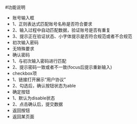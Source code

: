 #功能说明
  * 账号输入框
   * 1、正则表达式匹配账号名称是否符合要求
   * 2、输入过程中自动匹配数据，验证账号是否有重复
   * 3、提示正在验证状态、小字体提示是否符合规范或者不合规范
  * 初次输入密码
   * 无特殊要求 
  * 确认密码
   * 1、与初次输入密码进行匹配
   * 2、提示密码一致或者不一致(focus后提示重新输入)
  * checkbox项
   * 1、链接打开展示“用户协议” 
   * 2、勾选后，确认按钮状态为able
  * 确定按钮
   * 1、默认为disable状态
   * 2、点击确认后，提交数据
  * 返回按钮
   * 返回某页面
